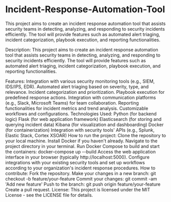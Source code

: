 # Incident-Response-Automation-Tool
This project aims to create an incident response automation tool that assists security teams in detecting, analyzing, and responding to security incidents efficiently. The tool will provide features such as automated alert triaging, incident categorization, playbook execution, and reporting functionalities.

Description:
This project aims to create an incident response automation tool that assists security teams in detecting, analyzing, and responding to security incidents efficiently. The tool will provide features such as automated alert triaging, incident categorization, playbook execution, and reporting functionalities.

Features:
Integration with various security monitoring tools (e.g., SIEM, IDS/IPS, EDR).
Automated alert triaging based on severity, type, and relevance.
Incident categorization and prioritization.
Playbook execution for predefined response actions.
Integration with communication platforms (e.g., Slack, Microsoft Teams) for team collaboration.
Reporting functionalities for incident metrics and trend analysis.
Customizable workflows and configurations.
Technologies Used:
Python (for backend logic)
Flask (for web application framework)
Elasticsearch (for storing and querying incident data)
Kibana (for visualization and dashboarding)
Docker (for containerization)
Integration with security tools' APIs (e.g., Splunk, Elastic Stack, Cortex XSOAR)
How to run the project:
Clone the repository to your local machine.
Install Docker if you haven't already.
Navigate to the project directory in your terminal.
Run Docker Compose to build and start the containers: docker-compose up --build
Access the web application interface in your browser (typically http://localhost:5000).
Configure integrations with your existing security tools and set up workflows according to your organization's incident response procedures.
How to contribute:
Fork the repository.
Make your changes in a new branch: git checkout -b feature/your-feature
Commit your changes: git commit -am 'Add new feature'
Push to the branch: git push origin feature/your-feature
Create a pull request.
License:
This project is licensed under the MIT License - see the LICENSE file for details.

